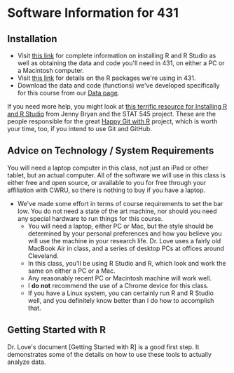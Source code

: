 # Software Information for 431

## Installation

- Visit [this link](https://github.com/THOMASELOVE/431-2018/blob/master/software/installation.md) for complete information on installing R and R Studio as well as obtaining the data and code you'll need in 431, on either a PC or a Macintosh computer.
- Visit [this link](https://github.com/THOMASELOVE/431-2018/blob/master/software/packages.md) for details on the R packages we're using in 431.
- Download the data and code (functions) we've developed specifically for this course from our [Data page](https://github.com/THOMASELOVE/431-2018-data).

If you need more help, you might look at [this terrific resource for Installing R and R Studio](http://stat545.com/block000_r-rstudio-install.html) from Jenny Bryan and the STAT 545 project. These are the people responsible for the great [Happy Git with R](http://happygitwithr.com/) project, which is worth your time, too, if you intend to use Git and GitHub.

## Advice on Technology / System Requirements

You will need a laptop computer in this class, not just an iPad or other tablet, but an actual computer. All of the software we will use in this class is either free and open source, or available to you for free through your affiliation with CWRU, so there is nothing to buy if you have a laptop.

- We've made some effort in terms of course requirements to set the bar low. You do not need a state of the art machine, nor should you need any special hardware to run things for this course.
    - You will need a laptop, either PC or Mac, but the style should be determined by your personal preferences and how you believe you will use the machine in your research life. Dr. Love uses a fairly old MacBook Air in class, and a series of desktop PCs at offices around Cleveland.
    - In this class, you'll be using R Studio and R, which look and work the same on either a PC or a Mac. 
    - Any reasonably recent PC or Macintosh machine will work well. 
    - I **do not** recommend the use of a Chrome device for this class.
    - If you have a Linux system, you can certainly run R and R Studio well, and you definitely know better than I do how to accomplish that.

##  Getting Started with R

Dr. Love's document [Getting Started with R] is a good first step. It demonstrates some of the details on how to use these tools to actually analyze data.
